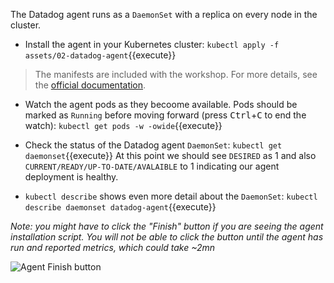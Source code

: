 The Datadog agent runs as a `DaemonSet` with a replica on every node in the cluster.

* Install the agent in your Kubernetes cluster:
`kubectl apply -f assets/02-datadog-agent`{{execute}}

> The manifests are included with the workshop. For more details, see the [official documentation](https://docs.datadoghq.com/agent/kubernetes/daemonset_setup/).

* Watch the agent pods as they becoome available. Pods should be marked as `Running` before moving forward (press
<kbd>Ctrl</kbd>+<kbd>C</kbd> to end the watch):
`kubectl get pods -w -owide`{{execute}}

* Check the status of the Datadog agent `DaemonSet`: 
`kubectl get daemonset`{{execute}}
At this point we should see `DESIRED` as 1 and also
`CURRENT/READY/UP-TO-DATE/AVALAIBLE` to 1 indicating our agent deployment is
healthy.

* `kubectl describe` shows even more detail about the `DaemonSet`:
`kubectl describe daemonset datadog-agent`{{execute}}

_Note: you might have to click the "Finish" button if you are seeing the agent
installation script. You will not be able to click the button until the agent has
run and reported metrics, which could take ~2mn_

![Agent Finish button](https://cl.ly/37017b1ed29c/Screenshot%2525202019-07-10%252520at%25252012.01.18.png)
